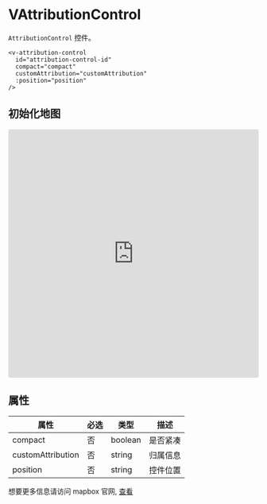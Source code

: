 # VAttributionControl

`AttributionControl` 控件。

```
<v-attribution-control
  id="attribution-control-id"
  compact="compact"
  customAttribution="customAttribution"
  :position="position"
/>
```

## 初始化地图

<iframe src="https://codesandbox.io/embed/vmap-examples-mnqjgn?fontsize=14&hidenavigation=1&initialpath=%2Fvattributioncontrol%2Fbasic&module=%2Fsrc%2Fviews%2Fvattributioncontrol%2FBasic.vue&theme=dark"
     style="width:100%; height:500px; border:0; border-radius: 4px; overflow:hidden;"
     title="vmap examples"
     allow="accelerometer; ambient-light-sensor; camera; encrypted-media; geolocation; gyroscope; hid; microphone; midi; payment; usb; vr; xr-spatial-tracking"
     sandbox="allow-forms allow-modals allow-popups allow-presentation allow-same-origin allow-scripts"
   ></iframe>

## 属性

| 属性              | 必选 | 类型    | 描述     |
| ----------------- | ---- | ------- | -------- |
| compact           | 否   | boolean | 是否紧凑 |
| customAttribution | 否   | string  | 归属信息 |
| position          | 否   | string  | 控件位置 |

想要更多信息请访问 mapbox 官网, [查看](https://docs.mapbox.com/mapbox-gl-js/api/markers/#attributioncontrol)
